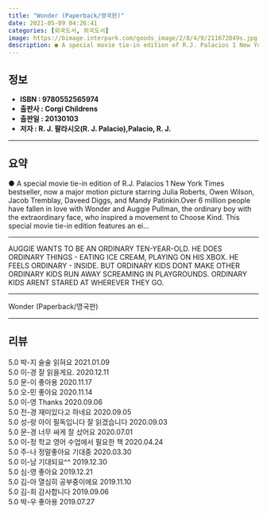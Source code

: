 ```yaml
---
title: "Wonder (Paperback/영국판)"
date: 2021-05-09 04:26:41
categories: [외국도서, 외국도서]
image: https://bimage.interpark.com/goods_image/2/8/4/9/211672849s.jpg
description: ● A special movie tie-in edition of R.J. Palacios 1 New York Times bestseller, now a major motion picture starring Julia Roberts, Owen Wilson, Jacob Tremblay,
---
```


## **정보**

- **ISBN : 9780552565974**
- **출판사 : Corgi Childrens**
- **출판일 : 20130103**
- **저자 : R. J. 팔라시오(R. J. Palacio),Palacio, R. J.**

------



## **요약**

●  A special movie tie-in edition of R.J. Palacios 1 New York Times bestseller, now a major motion picture starring Julia Roberts, Owen Wilson, Jacob Tremblay, Daveed Diggs, and Mandy Patinkin.Over 6 million people have fallen in love with Wonder and Auggie Pullman, the ordinary boy with the extraordinary face, who inspired a movement to Choose Kind. This special movie tie-in edition features an ei...

------

AUGGIE WANTS TO BE AN ORDINARY TEN-YEAR-OLD. HE DOES ORDINARY THINGS - EATING ICE CREAM, PLAYING ON HIS XBOX. HE FEELS ORDINARY - INSIDE. BUT ORDINARY KIDS DONT MAKE OTHER ORDINARY KIDS RUN AWAY SCREAMING IN PLAYGROUNDS. ORDINARY KIDS ARENT STARED AT WHEREVER THEY GO.

------


Wonder (Paperback/영국판) 

------


## **리뷰** 

5.0 박-지 술술 읽혀요 2021.01.09 <br/>5.0 이-경 잘 읽을게요. 2020.12.11 <br/>5.0 문-이 좋아용  2020.11.17 <br/>5.0 오-민 좋아요  2020.11.14 <br/>5.0 이-영 Thanks 2020.09.06 <br/>5.0 전-경 재미있다고 하네요 2020.09.05 <br/>5.0 성-랑 아이  필독입니다  잘 읽겠습니다 2020.09.03 <br/>5.0 문-경 너무 싸게 잘 샀어요  2020.07.01 <br/>5.0 이-정 학교 영어 수업에서 필요한 책 2020.04.24 <br/>5.0 주-나 정말좋아요 기대중 2020.03.30 <br/>5.0 이-남 기대되요^^ 2019.12.30 <br/>5.0 심-영 좋아요 2019.12.21 <br/>5.0 김-아 열심히 공부중이에요 2019.11.10 <br/>5.0 김-희 감사합니다 2019.09.06 <br/>5.0 박-우 좋아용 2019.07.27 <br/>